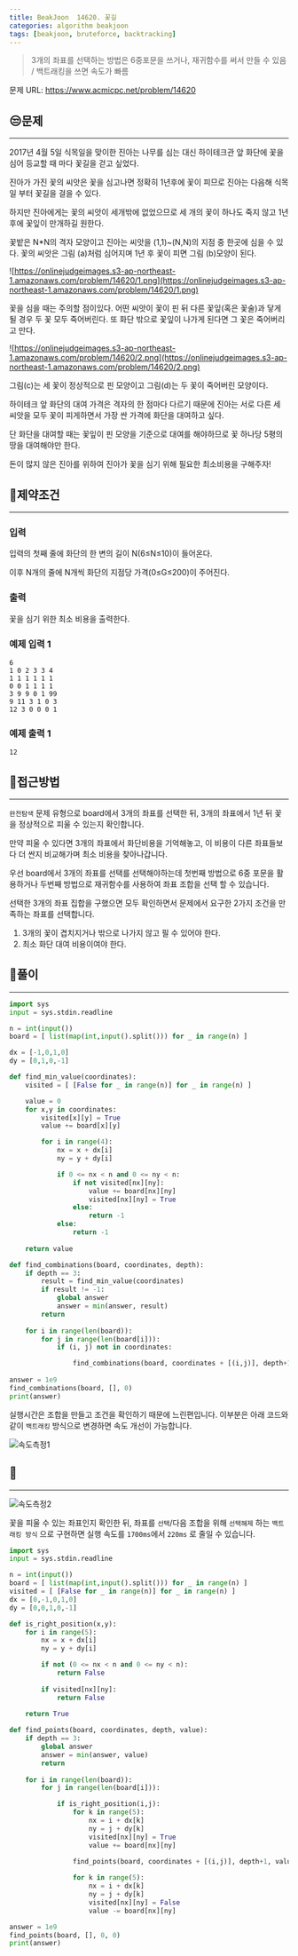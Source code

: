 ```yaml
---
title: BeakJoon  14620. 꽃길
categories: algorithm beakjoon
tags: [beakjoon, bruteforce, backtracking]
---
```


> 3개의 좌표를 선택하는 방법은 6중포문을 쓰거나, 재귀함수를 써서 만들 수 있음 / 백트래킹을 쓰면 속도가 빠름

문제 URL: https://www.acmicpc.net/problem/14620


## 😒문제

---

2017년 4월 5일 식목일을 맞이한 진아는 나무를 심는 대신 하이테크관 앞 화단에 꽃을 심어 등교할 때 마다 꽃길을 걷고 싶었다.

진아가 가진 꽃의 씨앗은 꽃을 심고나면 정확히 1년후에 꽃이 피므로 진아는 다음해 식목일 부터 꽃길을 걸을 수 있다.

하지만 진아에게는 꽃의 씨앗이 세개밖에 없었으므로 세 개의 꽃이 하나도 죽지 않고 1년후에 꽃잎이 만개하길 원한다.

꽃밭은 N*N의 격자 모양이고 진아는 씨앗을 (1,1)~(N,N)의 지점 중 한곳에 심을 수 있다. 꽃의 씨앗은 그림 (a)처럼 심어지며 1년 후 꽃이 피면 그림 (b)모양이 된다.

![https://onlinejudgeimages.s3-ap-northeast-1.amazonaws.com/problem/14620/1.png](https://onlinejudgeimages.s3-ap-northeast-1.amazonaws.com/problem/14620/1.png)

꽃을 심을 때는 주의할 점이있다. 어떤 씨앗이 꽃이 핀 뒤 다른 꽃잎(혹은 꽃술)과 닿게 될 경우 두 꽃 모두 죽어버린다. 또 화단 밖으로 꽃잎이 나가게 된다면 그 꽃은 죽어버리고 만다.

![https://onlinejudgeimages.s3-ap-northeast-1.amazonaws.com/problem/14620/2.png](https://onlinejudgeimages.s3-ap-northeast-1.amazonaws.com/problem/14620/2.png)

그림(c)는 세 꽃이 정상적으로 핀 모양이고 그림(d)는 두 꽃이 죽어버린 모양이다.

하이테크 앞 화단의 대여 가격은 격자의 한 점마다 다르기 때문에 진아는 서로 다른 세 씨앗을 모두 꽃이 피게하면서 가장 싼 가격에 화단을 대여하고 싶다.

단 화단을 대여할 때는 꽃잎이 핀 모양을 기준으로 대여를 해야하므로 꽃 하나당 5평의 땅을 대여해야만 한다.

돈이 많지 않은 진아를 위하여 진아가 꽃을 심기 위해 필요한 최소비용을 구해주자!

## 👀제약조건

---

### 입력

입력의 첫째 줄에 화단의 한 변의 길이 N(6≤N≤10)이 들어온다.

이후 N개의 줄에 N개씩 화단의 지점당 가격(0≤G≤200)이 주어진다.

### 출력

꽃을 심기 위한 최소 비용을 출력한다.

### 예제 입력 1

```
6
1 0 2 3 3 4
1 1 1 1 1 1
0 0 1 1 1 1
3 9 9 0 1 99
9 11 3 1 0 3
12 3 0 0 0 1

```

### 예제 출력 1

```
12
```

## 🤩접근방법

---

`완전탐색` 문제 유형으로 board에서 3개의 좌표를 선택한 뒤, 3개의 좌표에서 1년 뒤 꽃을 정상적으로 피울 수 있는지 확인합니다. 

만약 피울 수 있다면 3개의 좌표에서 화단비용을 기억해놓고, 이 비용이 다른 좌표들보다 더 싼지 비교해가며 최소 비용을 찾아나갑니다.

우선 board에서 3개의 좌표를 선택를 선택해야하는데 첫번째 방법으로 6중 포문을 활용하거나 두번째 방법으로 재귀함수를 사용하여 좌표 조합을 선택 할 수 있습니다.

선택한 3개의 좌표 집합을 구했으면 모두 확인하면서 문제에서 요구한 2가지 조건을 만족하는 좌표를 선택합니다.

1. 3개의 꽃이 겹치지거나 밖으로 나가지 않고 필 수 있어야 한다.
2. 최소 화단 대여 비용이여야 한다.

## 🤔풀이

---

```python
import sys 
input = sys.stdin.readline 

n = int(input())
board = [ list(map(int,input().split())) for _ in range(n) ]

dx = [-1,0,1,0]
dy = [0,1,0,-1]

def find_min_value(coordinates):
    visited = [ [False for _ in range(n)] for _ in range(n) ]

    value = 0
    for x,y in coordinates:
        visited[x][y] = True
        value += board[x][y]

        for i in range(4):
            nx = x + dx[i]
            ny = y + dy[i]        

            if 0 <= nx < n and 0 <= ny < n:
                if not visited[nx][ny]:
                    value += board[nx][ny]
                    visited[nx][ny] = True
                else:
                    return -1
            else:
                return -1
    
    return value

def find_combinations(board, coordinates, depth):
    if depth == 3:
        result = find_min_value(coordinates)
        if result != -1:
            global answer
            answer = min(answer, result)
        return
    
    for i in range(len(board)):
        for j in range(len(board[i])):
            if (i, j) not in coordinates:

                find_combinations(board, coordinates + [(i,j)], depth+1)
        
answer = 1e9
find_combinations(board, [], 0)
print(answer)
```

실행시간은 조합을 만들고 조건을 확인하기 때문에 느린편입니다.
이부분은 아래 코드와 같이 `백트래킹` 방식으로 변경하면 속도 개선이 가능합니다.

![속도측정1](https://github.com/JeonJe/Algorithm/assets/43032391/2238ccac-b132-4b60-98da-d36b8460ab0a)

## 🧐

---

![속도측정2](https://github.com/JeonJe/Algorithm/assets/43032391/999e90b8-03d5-4677-93bd-6b54426f096a)


꽃을 피울 수 있는 좌표인지 확인한 뒤, 좌표를 `선택`/다음 조합을 위해 `선택해제` 하는 `백트래킹 방식` 으로 구현하면 실행 속도를 `1700ms`에서 `220ms` 로 줄일 수 있습니다. 


```python
import sys 
input = sys.stdin.readline 

n = int(input())
board = [ list(map(int,input().split())) for _ in range(n) ]
visited = [ [False for _ in range(n)] for _ in range(n) ]
dx = [0,-1,0,1,0]
dy = [0,0,1,0,-1]

def is_right_position(x,y):
    for i in range(5):
        nx = x + dx[i]
        ny = y + dy[i]

        if not (0 <= nx < n and 0 <= ny < n):
            return False
        
        if visited[nx][ny]:
            return False
        
    return True

def find_points(board, coordinates, depth, value):
    if depth == 3:
        global answer
        answer = min(answer, value)
        return
    
    for i in range(len(board)):
        for j in range(len(board[i])):

            if is_right_position(i,j):
                for k in range(5):
                    nx = i + dx[k]
                    ny = j + dy[k]
                    visited[nx][ny] = True
                    value += board[nx][ny]

                find_points(board, coordinates + [(i,j)], depth+1, value)
                
                for k in range(5):
                    nx = i + dx[k]
                    ny = j + dy[k]
                    visited[nx][ny] = False
                    value -= board[nx][ny]

answer = 1e9
find_points(board, [], 0, 0)
print(answer)
```